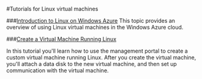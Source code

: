 <properties linkid="manage-linux-tutorials" urlDisplayName="Tutorials" pageTitle="Linux virtual machine tutorials - Windows Azure" metaKeywords="Linux tutorials Windows Azure, Linux tutorials Azure, Azure Linux tutorials, Azure Linux, Linux virtual machine Azure, Linux vm" metaDescription="Find tutorials about using Linux virtual machines with Windows Azure." metaCanonical="" disqusComments="0" umbracoNaviHide="0" />


#Tutorials for Linux virtual machines



###[Introduction to Linux on Windows Azure](/en-us/manage/linux/tutorials/intro-to-linux/)
This topic provides an overview of using Linux virtual machines in the Windows Azure cloud. 

###[Create a Virtual Machine Running Linux](/en-us/manage/linux/tutorials/virtual-machine-from-gallery/)

In this tutorial you'll learn how to use the management portal to create a custom virtual machine running Linux.  After you create the virtual machine, you'll attach a data disk to the new virtual machine, and then set up communication with the virtual machine. 